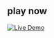 ## play now

[![Live Demo](https://img.shields.io/badge/Live%20Demo-Calculator-brightgreen)](https://omvijaysharma.github.io/browser/)

